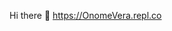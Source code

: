  Hi there 👋
https://OnomeVera.repl.co
<!--
**OnomeVera/OnomeVera** is a ✨ _special_ ✨ repository because its `README.md` (this file) appears on your GitHub profile.
<center>

Hi, I’m Onome and I am presently rounding off a program in Frontend web development(react.js) and Soft skills.
My passion is creating responsive and User-friendly Applications(Apps).

I’m currently seeking internship opportunities or full-stack internship opportunities.

I would love to connect with you to find out how to apply and get to the top of your list.

Do I sound like a good fit for your team?

can get in touch with me at onomeoviero@gmail.com

Thanks

Here are some ideas to get you started:

- 🔭 I’m currently working on Building a Profile Creator with JavaScript...
- 🌱 I’m currently learning Frontend Development(React,js)
- 👯 I’m looking to collaborate on all platforms...
- 🤔 I’m looking for help with Internship Opportunities
- 💬 Ask me about HTML/CSS, JavaScript
- 📫 How to reach me: email me at onomeoviero@gmail.com
- <i class="ri-file-list-line"></i>; https://docs.google.com/document/d/1Oh7aaQqKtpa-AIog5-vLhTTf538RWErXNDly-WmEmv4/edit?usp=sharing

- 😄 Know about my experience: ...
- ⚡ Fun fact: Something i will like to do full time is creating/ developing excellent user friendly apps ...
-->
</center>
